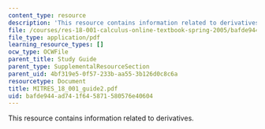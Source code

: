 ```yaml
---
content_type: resource
description: 'This resource contains information related to derivatives. '
file: /courses/res-18-001-calculus-online-textbook-spring-2005/bafde944ad741f645871580576e40604_MITRES_18_001_guide2.pdf
file_type: application/pdf
learning_resource_types: []
ocw_type: OCWFile
parent_title: Study Guide
parent_type: SupplementalResourceSection
parent_uid: 4bf319e5-0f57-233b-aa55-3b126d0c8c6a
resourcetype: Document
title: MITRES_18_001_guide2.pdf
uid: bafde944-ad74-1f64-5871-580576e40604
---
```

This resource contains information related to derivatives. 

